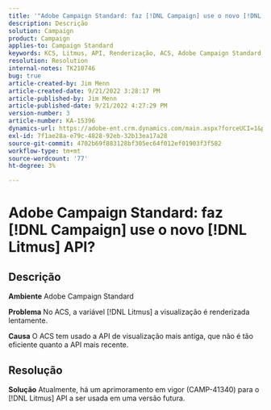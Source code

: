 ```yaml
---
title: '"Adobe Campaign Standard: faz [!DNL Campaign] use o novo [!DNL Litmus] API?'''
description: Descrição
solution: Campaign
product: Campaign
applies-to: Campaign Standard
keywords: KCS, Litmus, API, Renderização, ACS, Adobe Campaign Standard
resolution: Resolution
internal-notes: TK210746
bug: true
article-created-by: Jim Menn
article-created-date: 9/21/2022 3:28:17 PM
article-published-by: Jim Menn
article-published-date: 9/21/2022 4:27:29 PM
version-number: 3
article-number: KA-15396
dynamics-url: https://adobe-ent.crm.dynamics.com/main.aspx?forceUCI=1&pagetype=entityrecord&etn=knowledgearticle&id=8c66a603-c239-ed11-9db1-0022480866ad
exl-id: 7f1ae28a-e79c-4828-92eb-32b13ea17a28
source-git-commit: 4702b69f883128bf305ec64f012ef01903f3f582
workflow-type: tm+mt
source-wordcount: '77'
ht-degree: 3%

---
```


# Adobe Campaign Standard: faz [!DNL Campaign] use o novo [!DNL Litmus] API?

## Descrição


<b>Ambiente</b>
Adobe Campaign Standard

<b>Problema</b>
No ACS, a variável [!DNL Litmus] a visualização é renderizada lentamente.

<b>Causa</b>
O ACS tem usado a API de visualização mais antiga, que não é tão eficiente quanto a API mais recente.


## Resolução


<b>Solução</b>
Atualmente, há um aprimoramento em vigor (CAMP-41340) para o [!DNL Litmus] API a ser usada em uma versão futura.
